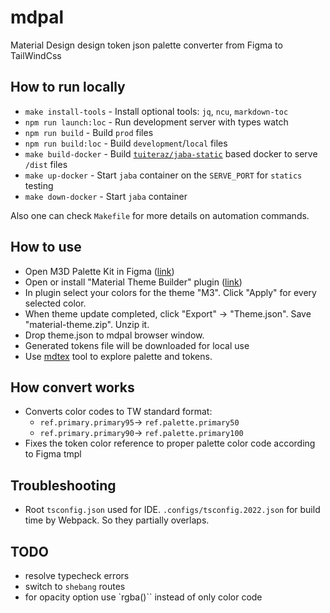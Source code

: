 # mdpal

Material Design design token json palette converter from Figma to TailWindCss

## How to run locally

- `make install-tools` - Install optional tools: `jq`, `ncu`, `markdown-toc`
- `npm run launch:loc` - Run development server with types watch
- `npm run build` - Build `prod` files
- `npm run build:loc` - Build `development`/`local` files
- `make build-docker` - Build [`tuiteraz/jaba-static`](https://github.com/oleksii-honchar/jaba) based docker to serve `/dist` files
- `make up-docker` - Start `jaba` container on the `SERVE_PORT` for `statics` testing
- `make down-docker` - Start `jaba` container

Also one can check `Makefile` for more details on automation commands.

## How to use

- Open M3D Palette Kit in Figma ([link](https://www.figma.com/file/pCsQgzpNTStWeXqVNNzdjE/Material-3-Design-Kit-But-Better-(Community)?type=design&t=SSzGaw2y7xMAE8Ub-6))
- Open or install "Material Theme Builder" plugin ([link](https://www.figma.com/community/plugin/1034969338659738588/material-theme-builder))
- In plugin select your colors for the theme "M3". Click "Apply" for every selected color.
- When theme update completed, click "Export" -> "Theme.json". Save "material-theme.zip". Unzip it.
- Drop theme.json to mdpal browser window.
- Generated tokens file will be downloaded for local use
- Use [mdtex](https://github.com/oleksii-honchar/mdtex) tool to explore palette and tokens.

## How convert works

- Converts color codes to TW standard format:
  - `ref.primary.primary95`-> `ref.palette.primary50`
  - `ref.primary.primary90`-> `ref.palette.primary100`
- Fixes the token color reference to proper palette color code according to Figma tmpl

## Troubleshooting

- Root `tsconfig.json` used for IDE. `.configs/tsconfig.2022.json` for build time by Webpack. So they partially overlaps.

## TODO

- resolve typecheck errors
- switch to `shebang` routes
- for opacity option use `rgba()`` instead of only color code
